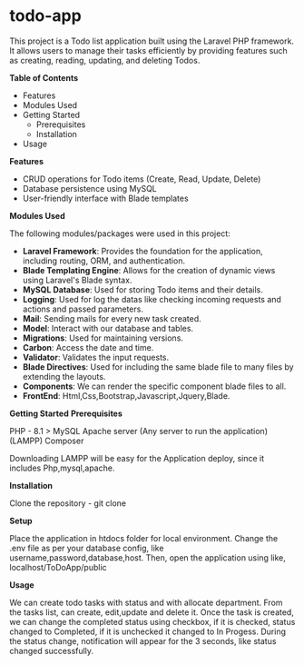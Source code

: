 # todo-app

This project is a Todo list application built using the Laravel PHP framework. It allows users to manage their tasks efficiently by providing features such as creating, reading, updating, and deleting Todos.

**Table of Contents**

- Features
- Modules Used
- Getting Started
  - Prerequisites
  - Installation
- Usage

**Features**

- CRUD operations for Todo items (Create, Read, Update, Delete)
- Database persistence using MySQL
- User-friendly interface with Blade templates

**Modules Used**

The following modules/packages were used in this project:

- **Laravel Framework**: Provides the foundation for the application, including routing, ORM, and authentication.
- **Blade Templating Engine**: Allows for the creation of dynamic views using Laravel's Blade syntax.
- **MySQL Database**: Used for storing Todo items and their details.
- **Logging**: Used for log the datas like checking incoming requests and actions and passed parameters.
- **Mail**: Sending mails for every new task created.
- **Model**: Interact with our database and tables.
- **Migrations**: Used for maintaining versions.
- **Carbon**: Access the date and time.
- **Validator**: Validates the input requests.
- **Blade Directives**: Used for including the same blade file to many files by extending the layouts.
- **Components**: We can render the specific component blade files to all.
- **FrontEnd**: Html,Css,Bootstrap,Javascript,Jquery,Blade.

**Getting Started** 
**Prerequisites**

 PHP - 8.1 >
 MySQL
 Apache server (Any server to run the application) (LAMPP)
 Composer

 Downloading LAMPP will be easy for the Application deploy, since it includes Php,mysql,apache.

 **Installation**
  
  Clone the repository - 
  git clone 
 

 **Setup**

 Place the application in htdocs folder for local environment.
 Change the .env file as per your database config, like username,password,database,host.
 Then, open the application using like, localhost/ToDoApp/public

 **Usage**

 We can create todo tasks with status and with allocate department. From the tasks list, can create, edit,update and delete it.
 Once the task is created, we can change the completed status using checkbox, if it is checked, status changed to Completed, if it is unchecked it changed to In Progess.
 During the status change, notification will appear for the 3 seconds, like status changed successfully.

